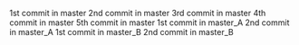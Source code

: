 1st commit in master
2nd commit in master
3rd commit in master
4th commit in master
5th commit in master
1st commit in master_A
2nd commit in master_A
1st commit in master_B
2nd commit in master_B
